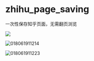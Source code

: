 # zhihu_page_saving
一次性保存知乎页面，无需翻页浏览

![](https://raw.githubusercontent.com/lingfeng-code/zhihu_page_saving/master/pic/\20180619112047.png)

![018061911214](https://raw.githubusercontent.com/lingfeng-code/zhihu_page_saving/master/pic/\20180619112141.png)

![018061911223](https://raw.githubusercontent.com/lingfeng-code/zhihu_page_saving/master/pic/\20180619112230.png)
